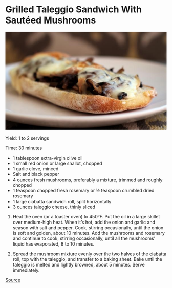 # Grilled Taleggio Sandwich With Sautéed Mushrooms 

![Grilled Taleggio Sandwich With Sauted Mushrooms.jpeg](../_resources/Grilled%20Taleggio%20Sandwich%20With%20Sauted%20Mushrooms-1.jpeg)

Yield: 1 to 2 servings 

Time: 30 minutes 

- 1 tablespoon extra-virgin olive oil  
- 1 small red onion or large shallot, chopped 
- 1 garlic clove, minced 
- Salt and black pepper 
- 4 ounces fresh mushrooms, preferably a mixture, trimmed and roughly chopped 
- 1 teaspoon chopped fresh rosemary or ½ teaspoon crumbled dried rosemary 
- 1 large ciabatta sandwich roll, split horizontally 
- 3 ounces taleggio cheese, thinly sliced 

1. Heat the oven (or a toaster oven) to 450°F. Put the oil in a large skillet over medium-high heat. When it’s hot, add the onion and garlic and season with salt and pepper. Cook, stirring occasionally, until the onion is soft and golden, about 10 minutes. Add the mushrooms and rosemary and continue to cook, stirring occasionally, until all the mushrooms’ liquid has evaporated, 8 to 10 minutes. 

2. Spread the mushroom mixture evenly over the two halves of the ciabatta roll, top with the taleggio, and transfer to a baking sheet. Bake until the taleggio is melted and lightly browned, about 5 minutes. Serve immediately. 

[Source](http://www.slate.com/blogs/browbeat/2012/09/05/grilled_taleggio_sandwich_with_saut_ed_mushrooms_the_open_faced_grilled_cheese_sandwich_par_excellence_.html)